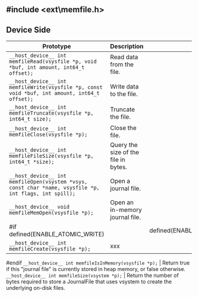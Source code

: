 ## #include <ext\memfile.h>

## Device Side
Prototype | Description | Tags
--- | --- | :---:
```__host_device__ int memfileRead(vsysfile *p, void *buf, int amount, int64_t offset);``` | Read data from the file.
```__host_device__ int memfileWrite(vsysfile *p, const void *buf, int amount, int64_t offset);``` | Write data to the file.
```__host_device__ int memfileTruncate(vsysfile *p, int64_t size);``` | Truncate the file.
```__host_device__ int memfileClose(vsysfile *p);``` | Close the file.
```__host_device__ int memfileFileSize(vsysfile *p, int64_t *size);``` | Query the size of the file in bytes.
```__host_device__ int memfileOpen(vsystem *vsys, const char *name, vsysfile *p, int flags, int spill);``` | Open a journal file.
```__host_device__ void memfileMemOpen(vsysfile *p);``` | Open an in-memory journal file.
#if defined(ENABLE_ATOMIC_WRITE) || defined(ENABLE_BATCH_ATOMIC_WRITE)
```__host_device__ int memfileCreate(vsysfile *p);``` | xxx
#endif
```__host_device__ int memfileIsInMemory(vsysfile *p);``` | Return true if this "journal file" is currently stored in heap memory, or false otherwise.
```__host_device__ int memfileSize(vsystem *p);``` | Return the number of bytes required to store a JournalFile that uses vsystem to create the underlying on-disk files.
